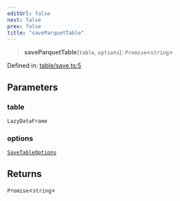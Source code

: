 ```yaml
---
editUrl: false
next: false
prev: false
title: "saveParquetTable"
---
```


> **saveParquetTable**(`table`, `options`): `Promise`\<`string`\>

Defined in: [table/save.ts:5](https://github.com/datisthq/dpkit/blob/7a3ebb9422265a09d2e84e0952d10e0101139f80/parquet/table/save.ts#L5)

## Parameters

### table

`LazyDataFrame`

### options

[`SaveTableOptions`](/reference/dpkit/savetableoptions/)

## Returns

`Promise`\<`string`\>
